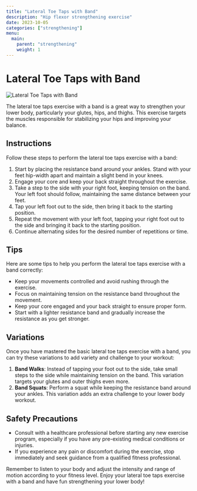 ```yaml
---
title: "Lateral Toe Taps with Band"
description: "Hip flexor strengthening exercise"
date: 2023-10-05
categories: ["strengthening"]
menu:
  main:
    parent: "strengthening"
    weight: 1
---
```


# Lateral Toe Taps with Band

![Lateral Toe Taps with Band](images/lateral-toe-taps.jpg)

The lateral toe taps exercise with a band is a great way to strengthen your lower body, particularly your glutes, hips, and thighs. This exercise targets the muscles responsible for stabilizing your hips and improving your balance.

## Instructions

Follow these steps to perform the lateral toe taps exercise with a band:

1. Start by placing the resistance band around your ankles. Stand with your feet hip-width apart and maintain a slight bend in your knees.
2. Engage your core and keep your back straight throughout the exercise.
3. Take a step to the side with your right foot, keeping tension on the band. Your left foot should follow, maintaining the same distance between your feet.
4. Tap your left foot out to the side, then bring it back to the starting position.
5. Repeat the movement with your left foot, tapping your right foot out to the side and bringing it back to the starting position.
6. Continue alternating sides for the desired number of repetitions or time.

## Tips

Here are some tips to help you perform the lateral toe taps exercise with a band correctly:

- Keep your movements controlled and avoid rushing through the exercise.
- Focus on maintaining tension on the resistance band throughout the movement.
- Keep your core engaged and your back straight to ensure proper form.
- Start with a lighter resistance band and gradually increase the resistance as you get stronger.

## Variations

Once you have mastered the basic lateral toe taps exercise with a band, you can try these variations to add variety and challenge to your workout:

1. **Band Walks**: Instead of tapping your foot out to the side, take small steps to the side while maintaining tension on the band. This variation targets your glutes and outer thighs even more.
2. **Band Squats**: Perform a squat while keeping the resistance band around your ankles. This variation adds an extra challenge to your lower body workout.

## Safety Precautions

- Consult with a healthcare professional before starting any new exercise program, especially if you have any pre-existing medical conditions or injuries.
- If you experience any pain or discomfort during the exercise, stop immediately and seek guidance from a qualified fitness professional.

Remember to listen to your body and adjust the intensity and range of motion according to your fitness level. Enjoy your lateral toe taps exercise with a band and have fun strengthening your lower body!
